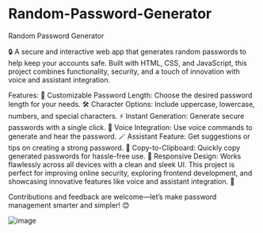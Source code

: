 # Random-Password-Generator

Random Password Generator

🔒 A secure and interactive web app that generates random passwords to help keep your accounts safe. Built with HTML, CSS, and JavaScript, this project combines functionality, security, and a touch of innovation with voice and assistant integration.

Features:
🔢 Customizable Password Length: Choose the desired password length for your needs.
🛠️ Character Options: Include uppercase, lowercase, numbers, and special characters.
⚡ Instant Generation: Generate secure passwords with a single click.
🎤 Voice Integration: Use voice commands to generate and hear the password.
🪄 Assistant Feature: Get suggestions or tips on creating a strong password.
🔄 Copy-to-Clipboard: Quickly copy generated passwords for hassle-free use.
🎨 Responsive Design: Works flawlessly across all devices with a clean and sleek UI.
This project is perfect for improving online security, exploring frontend development, and showcasing innovative features like voice and assistant integration. 🚀

Contributions and feedback are welcome—let’s make password management smarter and simpler! 😊

![image](https://github.com/user-attachments/assets/45919acb-c8da-4f9c-8b79-5e516094fa44)
